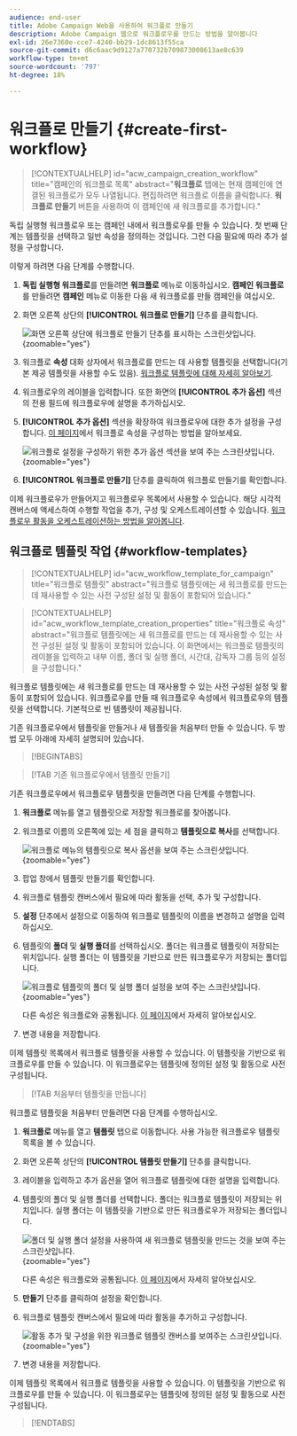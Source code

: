 ```yaml
---
audience: end-user
title: Adobe Campaign Web을 사용하여 워크플로 만들기
description: Adobe Campaign 웹으로 워크플로우를 만드는 방법을 알아봅니다
exl-id: 26e7360e-cce7-4240-bb29-1dc8613f55ca
source-git-commit: d6c6aac9d9127a770732b709873008613ae8c639
workflow-type: tm+mt
source-wordcount: '797'
ht-degree: 18%

---
```


# 워크플로 만들기 {#create-first-workflow}

>[!CONTEXTUALHELP]
>id="acw_campaign_creation_workflow"
>title="캠페인의 워크플로 목록"
>abstract="**워크플로** 탭에는 현재 캠페인에 연결된 워크플로가 모두 나열됩니다. 편집하려면 워크플로 이름을 클릭합니다. **워크플로 만들기** 버튼을 사용하여 이 캠페인에 새 워크플로를 추가합니다."

독립 실행형 워크플로우 또는 캠페인 내에서 워크플로우를 만들 수 있습니다. 첫 번째 단계는 템플릿을 선택하고 일반 속성을 정의하는 것입니다. 그런 다음 필요에 따라 추가 설정을 구성합니다.

이렇게 하려면 다음 단계를 수행합니다.

1. **독립 실행형 워크플로**&#x200B;를 만들려면 **워크플로** 메뉴로 이동하십시오. **캠페인 워크플로**&#x200B;를 만들려면 **캠페인** 메뉴로 이동한 다음 새 워크플로를 만들 캠페인을 여십시오.

1. 화면 오른쪽 상단의 **[!UICONTROL 워크플로 만들기]** 단추를 클릭합니다.

   ![화면 오른쪽 상단에 워크플로 만들기 단추를 표시하는 스크린샷입니다.](assets/workflow-create.png){zoomable="yes"}

1. 워크플로 **속성** 대화 상자에서 워크플로를 만드는 데 사용할 템플릿을 선택합니다(기본 제공 템플릿을 사용할 수도 있음). [워크플로 템플릿에 대해 자세히 알아보기](#workflow-templates).

1. 워크플로우의 레이블을 입력합니다. 또한 화면의 **[!UICONTROL 추가 옵션]** 섹션의 전용 필드에 워크플로우에 설명을 추가하십시오.

1. **[!UICONTROL 추가 옵션]** 섹션을 확장하여 워크플로우에 대한 추가 설정을 구성합니다. [이 페이지](workflow-settings.md#properties)에서 워크플로 속성을 구성하는 방법을 알아보세요.

   ![워크플로 설정을 구성하기 위한 추가 옵션 섹션을 보여 주는 스크린샷입니다.](assets/workflow-additional-options.png){zoomable="yes"}

1. **[!UICONTROL 워크플로 만들기]** 단추를 클릭하여 워크플로 만들기를 확인합니다.

이제 워크플로우가 만들어지고 워크플로우 목록에서 사용할 수 있습니다. 해당 시각적 캔버스에 액세스하여 수행할 작업을 추가, 구성 및 오케스트레이션할 수 있습니다. [워크플로우 활동을 오케스트레이션하는 방법을 알아봅니다](orchestrate-activities.md).

## 워크플로 템플릿 작업 {#workflow-templates}

>[!CONTEXTUALHELP]
>id="acw_workflow_template_for_campaign"
>title="워크플로 템플릿"
>abstract="워크플로 템플릿에는 새 워크플로를 만드는 데 재사용할 수 있는 사전 구성된 설정 및 활동이 포함되어 있습니다."

>[!CONTEXTUALHELP]
>id="acw_workflow_template_creation_properties"
>title="워크플로 속성"
>abstract="워크플로 템플릿에는 새 워크플로를 만드는 데 재사용할 수 있는 사전 구성된 설정 및 활동이 포함되어 있습니다. 이 화면에서는 워크플로 템플릿의 레이블을 입력하고 내부 이름, 폴더 및 실행 폴더, 시간대, 감독자 그룹 등의 설정을 구성합니다."

워크플로 템플릿에는 새 워크플로를 만드는 데 재사용할 수 있는 사전 구성된 설정 및 활동이 포함되어 있습니다. 워크플로우를 만들 때 워크플로우 속성에서 워크플로우의 템플릿을 선택합니다. 기본적으로 빈 템플릿이 제공됩니다.

기존 워크플로우에서 템플릿을 만들거나 새 템플릿을 처음부터 만들 수 있습니다. 두 방법 모두 아래에 자세히 설명되어 있습니다.

>[!BEGINTABS]

>[!TAB 기존 워크플로우에서 템플릿 만들기]

기존 워크플로우에서 워크플로우 템플릿을 만들려면 다음 단계를 수행합니다.

1. **워크플로** 메뉴를 열고 템플릿으로 저장할 워크플로를 찾아봅니다.
1. 워크플로 이름의 오른쪽에 있는 세 점을 클릭하고 **템플릿으로 복사**&#x200B;를 선택합니다.

   ![워크플로 메뉴의 템플릿으로 복사 옵션을 보여 주는 스크린샷입니다.](assets/wf-copy-as-template.png){zoomable="yes"}

1. 팝업 창에서 템플릿 만들기를 확인합니다.
1. 워크플로 템플릿 캔버스에서 필요에 따라 활동을 선택, 추가 및 구성합니다.
1. **설정** 단추에서 설정으로 이동하여 워크플로 템플릿의 이름을 변경하고 설명을 입력하십시오.
1. 템플릿의 **폴더** 및 **실행 폴더**&#x200B;를 선택하십시오. 폴더는 워크플로 템플릿이 저장되는 위치입니다. 실행 폴더는 이 템플릿을 기반으로 만든 워크플로우가 저장되는 폴더입니다.

   ![워크플로 템플릿의 폴더 및 실행 폴더 설정을 보여 주는 스크린샷입니다.](assets/wf-settings-template.png){zoomable="yes"}

   다른 속성은 워크플로와 공통됩니다. [이 페이지](workflow-settings.md#properties)에서 자세히 알아보십시오.

1. 변경 내용을 저장합니다.

이제 템플릿 목록에서 워크플로 템플릿을 사용할 수 있습니다. 이 템플릿을 기반으로 워크플로우를 만들 수 있습니다. 이 워크플로우는 템플릿에 정의된 설정 및 활동으로 사전 구성됩니다.

>[!TAB 처음부터 템플릿을 만듭니다]

워크플로 템플릿을 처음부터 만들려면 다음 단계를 수행하십시오.

1. **워크플로** 메뉴를 열고 **템플릿** 탭으로 이동합니다. 사용 가능한 워크플로우 템플릿 목록을 볼 수 있습니다.
1. 화면 오른쪽 상단의 **[!UICONTROL 템플릿 만들기]** 단추를 클릭합니다.
1. 레이블을 입력하고 추가 옵션을 열어 워크플로 템플릿에 대한 설명을 입력합니다.
1. 템플릿의 폴더 및 실행 폴더를 선택합니다. 폴더는 워크플로 템플릿이 저장되는 위치입니다. 실행 폴더는 이 템플릿을 기반으로 만든 워크플로우가 저장되는 폴더입니다.

   ![폴더 및 실행 폴더 설정을 사용하여 새 워크플로 템플릿을 만드는 것을 보여 주는 스크린샷입니다.](assets/new-wf-template.png){zoomable="yes"}

   다른 속성은 워크플로와 공통됩니다. [이 페이지](workflow-settings.md#properties)에서 자세히 알아보십시오.

1. **만들기** 단추를 클릭하여 설정을 확인합니다.
1. 워크플로 템플릿 캔버스에서 필요에 따라 활동을 추가하고 구성합니다.

   ![활동 추가 및 구성을 위한 워크플로 템플릿 캔버스를 보여주는 스크린샷입니다.](assets/wf-template-activities.png){zoomable="yes"}

1. 변경 내용을 저장합니다.

이제 템플릿 목록에서 워크플로 템플릿을 사용할 수 있습니다. 이 템플릿을 기반으로 워크플로우를 만들 수 있습니다. 이 워크플로우는 템플릿에 정의된 설정 및 활동으로 사전 구성됩니다.

>[!ENDTABS]